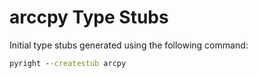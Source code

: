 # arccpy Type Stubs

Initial type stubs generated using the following command:

```cmd
pyright --createstub arcpy
```
